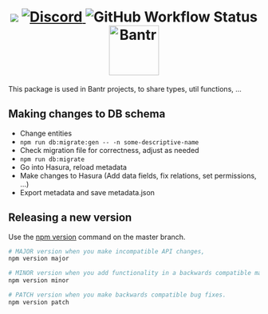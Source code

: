 <h1 align="center">
<a href="https://codeclimate.com/github/Bantr/Lib/maintainability"><img src="https://api.codeclimate.com/v1/badges/e078c3c32d0005fa3fe0/maintainability" /></a>

<a href="https://discord.bantr.app">
 <img alt="Discord" src="https://img.shields.io/discord/626436103573864448?label=Discord">
</a>

  <img alt="GitHub Workflow Status" src="https://github.com/Bantr/Lib/workflows/Node.js%20CI/badge.svg">

  <br>
  <a href="https//bantr.app"><img src="https://bantr.app/static/assets/bantr-icon.png" align="center" alt="Bantr" width="100"></a>
</h1>

This package is used in Bantr projects, to share types, util functions, ...

## Making changes to DB schema

- Change entities
- `npm run db:migrate:gen -- -n some-descriptive-name`
- Check migration file for correctness, adjust as needed
- `npm run db:migrate`
- Go into Hasura, reload metadata
- Make changes to Hasura (Add data fields, fix relations, set permissions, ...)
- Export metadata and save metadata.json

## Releasing a new version

Use the [npm version](https://docs.npmjs.com/cli/version) command on the master branch.

```sh
# MAJOR version when you make incompatible API changes,
npm version major

# MINOR version when you add functionality in a backwards compatible manner, and
npm version minor

# PATCH version when you make backwards compatible bug fixes.
npm version patch
```
